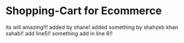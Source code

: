 # Shopping-Cart for Ecommerce
its will amazing!!!
added by shane!
added something by shahzeb khan sahab!!
add line5!!
something add in line 6!!
